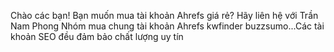 Chào các bạn! Bạn muốn mua tài khoản Ahrefs giá rẻ? Hãy liên hệ với Trần Nam Phong Nhóm mua chung tài khoản Ahrefs kwfinder buzzsumo...Các tài khoản SEO đều đảm bảo chất lượng uy tín
